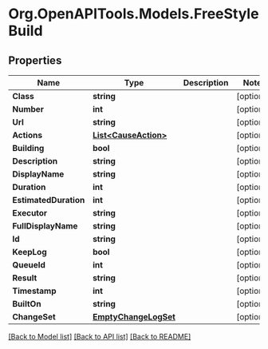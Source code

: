 # Org.OpenAPITools.Models.FreeStyleBuild

## Properties

Name | Type | Description | Notes
------------ | ------------- | ------------- | -------------
**Class** | **string** |  | [optional] 
**Number** | **int** |  | [optional] 
**Url** | **string** |  | [optional] 
**Actions** | [**List&lt;CauseAction&gt;**](CauseAction.md) |  | [optional] 
**Building** | **bool** |  | [optional] 
**Description** | **string** |  | [optional] 
**DisplayName** | **string** |  | [optional] 
**Duration** | **int** |  | [optional] 
**EstimatedDuration** | **int** |  | [optional] 
**Executor** | **string** |  | [optional] 
**FullDisplayName** | **string** |  | [optional] 
**Id** | **string** |  | [optional] 
**KeepLog** | **bool** |  | [optional] 
**QueueId** | **int** |  | [optional] 
**Result** | **string** |  | [optional] 
**Timestamp** | **int** |  | [optional] 
**BuiltOn** | **string** |  | [optional] 
**ChangeSet** | [**EmptyChangeLogSet**](EmptyChangeLogSet.md) |  | [optional] 

[[Back to Model list]](../README.md#documentation-for-models) [[Back to API list]](../README.md#documentation-for-api-endpoints) [[Back to README]](../README.md)

